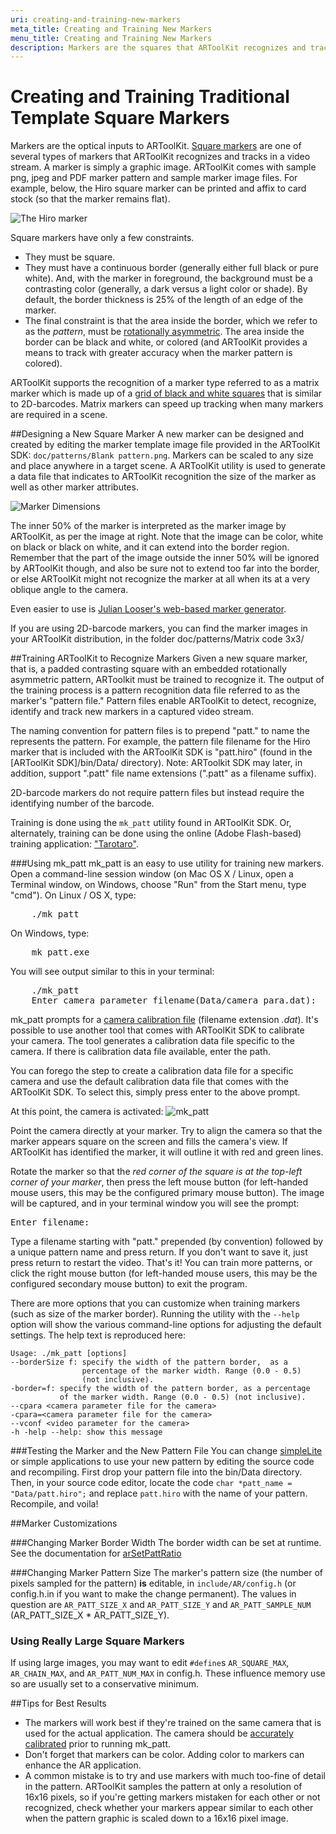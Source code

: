 ```yaml
---
uri: creating-and-training-new-markers
meta_title: Creating and Training New Markers
menu_title: Creating and Training New Markers
description: Markers are the squares that ARToolKit recognizes and tracks in a video stream. That is, markers are the physical patterns that you've created or printed out.
---
```


# Creating and Training Traditional Template Square Markers
Markers are the optical inputs to ARToolKit. [Square markers][marker_about] are one of several types of markers that ARToolKit recognizes and tracks in a video stream. A marker is simply a graphic image. ARToolKit comes with sample png, jpeg and PDF marker pattern and sample marker image files. For example, below, the Hiro square marker can be printed and affix to card stock (so that the marker remains flat).

![The Hiro marker][Hiro_marker]

Square markers have only a few constraints.

-   They must be square.
-   They must have a continuous border (generally either full black or pure white). And, with the marker in foreground, the background must be a contrasting color (generally, a dark versus a light color or shade). By default, the border thickness is 25% of the length of an edge of the marker.  
-   The final constraint is that the area inside the border, which we refer to as the *pattern*, must be [rotationally asymmetric][1]. The area inside the border can be black and white, or colored (and ARToolKit provides a means to track with greater accuracy when the marker pattern is colored).  

ARToolKit supports the recognition of a marker type referred to as a matrix marker which is made up of a [grid of black and white squares][marker_barcode] that is similar to 2D-barcodes. Matrix markers can speed up tracking when many markers are required in a scene.

##Designing a New Square Marker
A new marker can be designed and created by editing the marker template image file provided in the ARToolKit SDK: `doc/patterns/Blank pattern.png`. Markers can be scaled to any size and place anywhere in a target scene. A ARToolKit utility is used to generate a data file that indicates to ARToolKit recognition the size of the marker as well as other marker attributes.

![Marker Dimensions][Markerdimensions]

The inner 50% of the marker is interpreted as the marker image by ARToolKit, as per the image at right. Note that the image can be color, white on black or black on white, and it can extend into the border region. Remember that the part of the image outside the inner 50% will be ignored by ARToolKit though, and also be sure not to extend too far into the border, or else ARToolKit might not recognize the marker at all when its at a very oblique angle to the camera.

Even easier to use is [Julian Looser's web-based marker generator][2].

If you are using 2D-barcode markers, you can find the marker images in your ARToolKit distribution, in the folder doc/patterns/Matrix code 3x3/

##Training ARToolKit to Recognize Markers
Given a new square marker, that is, a padded contrasting square with an embedded rotationally asymmetric pattern, ARToolkit must be trained to recognize it. The output of the training process is a pattern recognition data file referred to as the marker's "pattern file." Pattern files enable ARToolKit to detect, recognize, identify and track new markers in a captured video stream.

The naming convention for pattern files is to prepend "patt." to name the represents the pattern. For example, the pattern file filename for the Hiro marker that is included with the ARToolKit SDK is "patt.hiro" (found in the \[ARToolKit SDK\]/bin/Data/ directory). Note: ARToolkit SDK may later, in addition, support ".patt" file name extensions (".patt" as a filename suffix).

2D-barcode markers do not require pattern files but instead require the identifying number of the barcode.

Training is done using the `mk_patt` utility found in ARToolKit SDK. Or, alternately, training can be done using the online (Adobe Flash-based) training application: ["Tarotaro"][3].

###Using mk_patt
mk_patt is an easy to use utility for training new markers. Open a command-line session window (on Mac OS X / Linux, open a Terminal window, on Windows, choose "Run" from the Start menu, type "cmd").
On Linux / OS X, type:
<pre>
    ./mk_patt
</pre>
On Windows, type:
<pre>
    mk_patt.exe
</pre>

You will see output similar to this in your terminal:
<pre>
    ./mk_patt
    Enter camera parameter filename(Data/camera_para.dat):
</pre>

mk_patt prompts for a [camera calibration file][config_camera_calibration] (filename extension *.dat*). It's possible to use another tool that comes with ARToolKit SDK to calibrate your camera. The tool generates a calibration data file specific to the camera. If there is calibration data file available, enter the path.

You can forego the step to create a calibration data file for a specific camera and use the default calibration data file that comes with the ARToolKit SDK. To select this, simply press enter to the above prompt.

At this point, the camera is activated:
![mk_patt][Mkpatt]

Point the camera directly at your marker. Try to align the camera so that the marker appears square on the screen and fills the camera's view. If ARToolKit has identified the marker, it will outline it with red and green lines.

Rotate the marker so that the *red corner of the square is at the top-left corner of your marker*, then press the left mouse button (for left-handed mouse users, this may be the configured primary mouse button). The image will be captured, and in your terminal window you will see the prompt:
<pre>
Enter filename:
</pre>

Type a filename starting with "patt." prepended (by convention) followed by a unique pattern name and press return. If you don't want to save it, just press return to restart the video. That's it! You can train more patterns, or click the right mouse button (for left-handed mouse users, this may be the configured secondary mouse button) to exit the program.

There are more options that you can customize when training markers (such as size of the marker border). Running the utility with the `--help` option will show the various command-line options for adjusting the default settings. The help text is reproduced here:

<!--
Can't use HTML pre tags here. For some reason, the tags were not interpreted as HTML tags and the tags displayed literally in the browser view.
JWolf 11/06/15
-->

	Usage: ./mk_patt [options]
	--borderSize f: specify the width of the pattern border,  as a
	                percentage of the marker width. Range (0.0 - 0.5)
	                (not inclusive).
	-border=f: specify the width of the pattern border, as a percentage
	           of the marker width. Range (0.0 - 0.5) (not inclusive).
	--cpara <camera parameter file for the camera>
	-cpara=<camera parameter file for the camera>
	--vconf <video parameter for the camera>
	-h -help --help: show this message

###Testing the Marker and the New Pattern File
You can change [simpleLite][example_simplelite] or simple applications to use your new pattern by editing the source code and recompiling. First drop your pattern file into the bin/Data directory. Then, in your source code editor, locate the code `char *patt_name = "Data/patt.hiro";` and replace `patt.hiro` with the name of your pattern. Recompile, and voila!

##Marker Customizations

###Changing Marker Border Width
The border width can be set at runtime. See the documentation for [arSetPattRatio][arsetpattratio]

###Changing Marker Pattern Size
The marker's pattern size (the number of pixels sampled for the pattern) **is** editable, in `include/AR/config.h` (or config.h.in if you want to make the change permanent). The values in question are `AR_PATT_SIZE_X` and `AR_PATT_SIZE_Y` and `AR_PATT_SAMPLE_NUM` (AR_PATT_SIZE_X * AR_PATT_SIZE_Y).

### Using Really Large Square Markers
If using large images, you may want to edit `#define`s `AR_SQUARE_MAX`, `AR_CHAIN_MAX`, and `AR_PATT_NUM_MAX` in config.h. These influence memory use so are usually set to a conservative minimum.

##Tips for Best Results
- The markers will work best if they're trained on the same camera that is used for the actual application. The camera should be [accurately calibrated][config_camera_calibration] prior to running mk_patt.
- Don't forget that markers can be color. Adding color to markers can enhance the AR application.
- A common mistake is to try and use markers with much too-fine of detail in the pattern. ARToolKit samples the pattern at only a resolution of 16x16 pixels, so if you're getting markers mistaken for each other or not recognized, check whether your markers appear similar to each other when the pattern graphic is scaled down to a 16x16 pixel image.

[marker_about]: ../3_Marker_Training/marker_about.md
[marker_barcode]: ../3_Marker_Training/marker_barcode.md
[config_camera_calibration]: ../2_Configuration/config_camera_calibration.md
[example_simplelite]: ../7_Examples/example_simplelite.md
[arsetpattratio]: http://www.artoolworks.com/support/doc/artoolkit4/apiref/ar_h/index.html#//apple_ref/c/func/arSetPattRatio

[1]: http://en.wikipedia.org/wiki/Rotational_symmetry
[2]: http://www.roarmot.co.nz/ar/
[3]: http://flash.tarotaro.org/blog/2009/07/12/mgo2/

[Hiro_marker]: ../_media/hiro_marker.png
[Markerdimensions]: ../_media/markerdimensions.png
[Mkpatt]: ../_media/mkpatt.jpg
